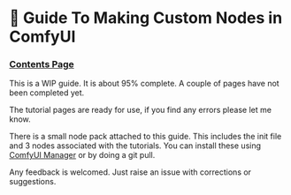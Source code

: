 # 🧩 Guide To Making Custom Nodes in ComfyUI 

### [Contents Page](https://github.com/Suzie1/ComfyUI_Guide_To_Making_Custom_Nodes/wiki)

This is a WIP guide. It is about 95% complete. A couple of pages have not been completed yet.

The tutorial pages are ready for use, if you find any errors please let me know.

There is a small node pack attached to this guide. This includes the init file and 3 nodes associated with the tutorials. You can install these using [ComfyUI Manager](https://github.com/ltdrdata/ComfyUI-Manager) or by doing a git pull.

Any feedback is welcomed. Just raise an issue with corrections or suggestions.



